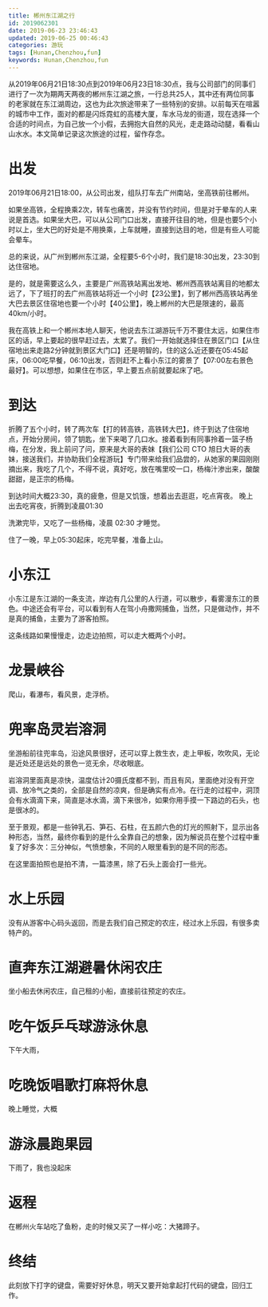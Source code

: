 ```yaml
---
title: 郴州东江湖之行
id: 2019062301
date: 2019-06-23 23:46:43
updated: 2019-06-25 00:46:43
categories: 游玩
tags: [Hunan,Chenzhou,fun]
keywords: Hunan,Chenzhou,fun
---
```



从2019年06月21日18:30点到2019年06月23日18:30点，我与公司部门的同事们进行了一次为期两天两夜的郴州东江湖之旅，一行总共25人，其中还有两位同事的老家就在东江湖周边，这也为此次旅途带来了一些特别的安排。以前每天在喧嚣的城市中工作，面对的都是闪烁霓虹的高楼大厦，车水马龙的街道，现在选择一个合适的时间点，为自己放一个小假，去拥抱大自然的风光，走走路动动腿，看看山山水水。本文简单记录这次旅途的过程，留作存念。


<!-- more -->


# 出发


2019年06月21日18:00，从公司出发，组队打车去广州南站，坐高铁前往郴州。

如果坐高铁，全程换乘2次，转车也痛苦，并没有节约时间，但是对于晕车的人来说是首选。如果坐大巴，可以从公司门口出发，直接开往目的地，但是也要5个小时以上，坐大巴的好处是不用换乘，上车就睡，直接到达目的地，但是有些人可能会晕车。

总的来说，从广州到郴州东江湖，全程要5-6个小时，我们是18:30出发，23:30到达住宿地。

是的，就是需要这么久，主要是广州高铁站离出发地、郴州西高铁站离目的地都太远了，下了班打的去广州高铁站将近一个小时【23公里】，到了郴州西高铁站再坐大巴去景区住宿地也要一个小时【40公里】，晚上郴州的大巴是限速的，最高40km/小时。

我在高铁上和一个郴州本地人聊天，他说去东江湖游玩千万不要住太远，如果住市区的话，早上要起的很早赶过去，太累了。我们一开始就选择住在景区门口【从住宿地出来走路2分钟就到景区大门口】还是明智的，住的这么近还要在05:45起床，06:00吃早餐，06:10出发，否则赶不上看小东江的雾景了【07:00左右景色最好】。可以想想，如果住在市区，早上要五点前就要起床了吧。


# 到达


折腾了五个小时，转了两次车【打的转高铁，高铁转大巴】，终于到达了住宿地点，开始分房间，领了钥匙，坐下来喝了几口水。接着看到有同事拎着一篮子杨梅，在分发，我上前问了问，原来是大哥的表妹【我们公司 CTO 旭日大哥的表妹，接送我们，并协助我们全程游玩】专门带来给我们品尝的，从她家的果园刚刚摘出来，我吃了几个，不得不说，真好吃，放在嘴里咬一口，杨梅汁渗出来，酸酸甜甜，是正宗的杨梅。

到达时间大概23:30，真的疲惫，但是又饥饿，想着出去逛逛，吃点宵夜。
晚上出去吃宵夜，折腾到凌晨01:30

洗漱完毕，又吃了一些杨梅，凌晨 02:30 才睡觉。

住了一晚，早上05:30起床，吃完早餐，准备上山。


# 小东江


小东江是东江湖的一条支流，岸边有几公里的人行道，可以散步，看雾漫东江的景色。中途还会有平台，可以看到有人在驾小舟撒网捕鱼，当然，只是做动作，并不是真的捕鱼，主要为了游客拍照。

这条线路如果慢慢走，边走边拍照，可以走大概两个小时。


# 龙景峡谷


爬山，看瀑布，看风景，走浮桥。


# 兜率岛灵岩溶洞


坐游船前往兜率岛，沿途风景很好，还可以穿上救生衣，走上甲板，吹吹风，无论是近处还是远处的景色一览无余，尽收眼底。

岩溶洞里面真是凉快，温度估计20摄氏度都不到，而且有风，里面绝对没有开空调、放冷气之类的，全部是自然的凉爽，但是确实有点冷。在行走的过程中，洞顶会有水滴滴下来，简直是冰水滴，滴下来很冷，如果你用手摸一下路边的石头，也是很冰的。

至于景观，都是一些钟乳石、笋石、石柱，在五颜六色的灯光的照射下，显示出各种形态，当然，最终你看到的是什么全靠自己的想象，因为解说员在整个过程中重复了好多次：三分神似，气愤想象，不同的人眼里看到的是不同的形态。

在这里面拍照也是拍不清，一篇漆黑，除了石头上面会打一些光。


# 水上乐园


没有从游客中心码头返回，而是去我们自己预定的农庄，经过水上乐园，有很多卖特产的。


# 直奔东江湖避暑休闲农庄


坐小船去休闲农庄，自己租的小船，直接前往预定的农庄。


# 吃午饭乒乓球游泳休息


下午大雨，


# 吃晚饭唱歌打麻将休息


晚上睡觉，大概


# 游泳晨跑果园


下雨了，我也没起床


# 返程


在郴州火车站吃了鱼粉，走的时候又买了一样小吃：大猪蹄子。


# 终结


此刻放下打字的键盘，需要好好休息，明天又要开始拿起打代码的键盘，回归工作。

